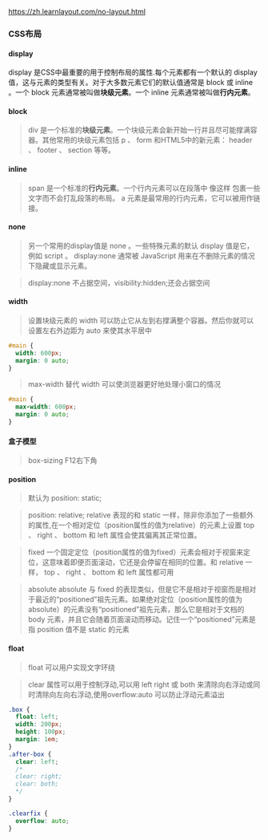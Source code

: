 https://zh.learnlayout.com/no-layout.html
### CSS布局

#### display

display 是CSS中最重要的用于控制布局的属性.每个元素都有一个默认的 display 值，这与元素的类型有关。对于大多数元素它们的默认值通常是 block 或 inline 。一个 block 元素通常被叫做**块级元素**。一个 inline 元素通常被叫做**行内元素**。   

#### block
> div 是一个标准的**块级元素**。一个块级元素会新开始一行并且尽可能撑满容器。其他常用的块级元素包括 p 、 form 和HTML5中的新元素： header 、 footer 、 section 等等。

#### inline
>span 是一个标准的**行内元素**。一个行内元素可以在段落中 <span> 像这样 </span> 包裹一些文字而不会打乱段落的布局。 a 元素是最常用的行内元素，它可以被用作链接。

#### none 
> 另一个常用的display值是 none 。一些特殊元素的默认 display 值是它，例如 script 。 display:none 通常被 JavaScript 用来在不删除元素的情况下隐藏或显示元素。

> display:none 不占据空间，visibility:hidden;还会占据空间  

#### width
>设置块级元素的 width 可以防止它从左到右撑满整个容器。然后你就可以设置左右外边距为 auto 来使其水平居中
```css
#main {
  width: 600px;
  margin: 0 auto; 
}
```
> max-width 替代 width 可以使浏览器更好地处理小窗口的情况
```css
#main {
  max-width: 600px;
  margin: 0 auto; 
}
```

#### 盒子模型
> box-sizing F12右下角 

#### position 
> 默认为 position: static;  

> position: relative; relative 表现的和 static 一样，除非你添加了一些额外的属性,在一个相对定位（position属性的值为relative）的元素上设置 top 、 right 、 bottom 和 left 属性会使其偏离其正常位置。   

> fixed 一个固定定位（position属性的值为fixed）元素会相对于视窗来定位，这意味着即便页面滚动，它还是会停留在相同的位置。和 relative 一样， top 、 right 、 bottom 和 left 属性都可用

> absolute  absolute 与 fixed 的表现类似，但是它不是相对于视窗而是相对于最近的“positioned”祖先元素。如果绝对定位（position属性的值为absolute）的元素没有“positioned”祖先元素，那么它是相对于文档的 body 元素，并且它会随着页面滚动而移动。记住一个“positioned”元素是指 position 值不是 static 的元素


#### float
> float 可以用户实现文字环绕   

> clear 属性可以用于控制浮动,可以用 left right 或 both 来清除向右浮动或同时清除向左向右浮动,使用overflow:auto 可以防止浮动元素溢出

```css
.box {
  float: left;
  width: 200px;
  height: 100px;
  margin: 1em;
}
.after-box {
  clear: left;
  /* 
  clear: right;
  clear: both;
  */
}

.clearfix {
  overflow: auto;
}
```